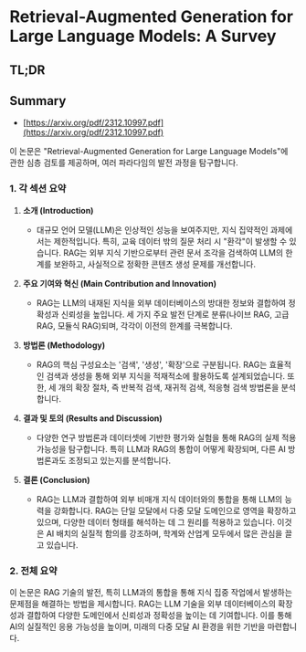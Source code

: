 # Retrieval-Augmented Generation for Large Language Models: A Survey
## TL;DR
## Summary
- [https://arxiv.org/pdf/2312.10997.pdf](https://arxiv.org/pdf/2312.10997.pdf)

이 논문은 "Retrieval-Augmented Generation for Large Language Models"에 관한 심층 검토를 제공하며, 여러 파라다임의 발전 과정을 탐구합니다. 

### 1. 각 섹션 요약

1. **소개 (Introduction)**
   - 대규모 언어 모델(LLM)은 인상적인 성능을 보여주지만, 지식 집약적인 과제에서는 제한적입니다. 특히, 교육 데이터 밖의 질문 처리 시 "환각"이 발생할 수 있습니다. RAG는 외부 지식 기반으로부터 관련 문서 조각을 검색하여 LLM의 한계를 보완하고, 사실적으로 정확한 콘텐츠 생성 문제를 개선합니다.

2. **주요 기여와 혁신 (Main Contribution and Innovation)**
   - RAG는 LLM의 내재된 지식을 외부 데이터베이스의 방대한 정보와 결합하여 정확성과 신뢰성을 높입니다. 세 가지 주요 발전 단계로 분류(나이브 RAG, 고급 RAG, 모듈식 RAG)되며, 각각이 이전의 한계를 극복합니다.

3. **방법론 (Methodology)**
   - RAG의 핵심 구성요소는 '검색', '생성', '확장'으로 구분됩니다. RAG는 효율적인 검색과 생성을 통해 외부 지식을 적재적소에 활용하도록 설계되었습니다. 또한, 세 개의 확장 절차, 즉 반복적 검색, 재귀적 검색, 적응형 검색 방법론을 분석합니다.

4. **결과 및 토의 (Results and Discussion)**
   - 다양한 연구 방법론과 데이터셋에 기반한 평가와 실험을 통해 RAG의 실제 적용 가능성을 탐구합니다. 특히 LLM과 RAG의 통합이 어떻게 확장되며, 다른 AI 방법론과도 조정되고 있는지를 분석합니다.

5. **결론 (Conclusion)**
   - RAG는 LLM과 결합하여 외부 비매개 지식 데이터와의 통합을 통해 LLM의 능력을 강화합니다. RAG는 단일 모달에서 다중 모달 도메인으로 영역을 확장하고 있으며, 다양한 데이터 형태를 해석하는 데 그 원리를 적용하고 있습니다. 이것은 AI 배치의 실질적 함의를 강조하며, 학계와 산업계 모두에서 많은 관심을 끌고 있습니다.

### 2. 전체 요약
이 논문은 RAG 기술의 발전, 특히 LLM과의 통합을 통해 지식 집중 작업에서 발생하는 문제점을 해결하는 방법을 제시합니다. RAG는 LLM 기술을 외부 데이터베이스의 확장성과 결합하여 다양한 도메인에서 신뢰성과 정확성을 높이는 데 기여합니다. 이를 통해 AI의 실질적인 응용 가능성을 높이며, 미래의 다중 모달 AI 환경을 위한 기반을 마련합니다.